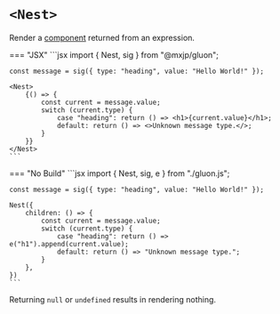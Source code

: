 # `<Nest>`
Render a [component](../components.md) returned from an expression.

=== "JSX"
	```jsx
	import { Nest, sig } from "@mxjp/gluon";

	const message = sig({ type: "heading", value: "Hello World!" });

	<Nest>
		{() => {
			const current = message.value;
			switch (current.type) {
				case "heading": return () => <h1>{current.value}</h1>;
				default: return () => <>Unknown message type.</>;
			}
		}}
	</Nest>
	```

=== "No Build"
	```jsx
	import { Nest, sig, e } from "./gluon.js";

	const message = sig({ type: "heading", value: "Hello World!" });

	Nest({
		children: () => {
			const current = message.value;
			switch (current.type) {
				case "heading": return () => e("h1").append(current.value);
				default: return () => "Unknown message type.";
			}
		},
	})
	```

Returning `null` or `undefined` results in rendering nothing.
